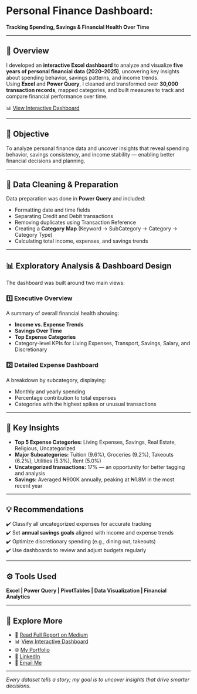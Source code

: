 # Personal Finance Dashboard: 
**Tracking Spending, Savings & Financial Health Over Time**

---

## 📝 Overview  
I developed an **interactive Excel dashboard** to analyze and visualize **five years of personal financial data (2020–2025)**, uncovering key insights about spending behavior, savings patterns, and income trends.  
Using **Excel** and **Power Query**, I cleaned and transformed over **30,000 transaction records**, mapped categories, and built measures to track and compare financial performance over time.

📊 [View Interactive Dashboard](https://1drv.ms/x/c/be9d36ca1f6bb2c6/Ea2zOKyZKyNEmLMlA2QfONIBrE2Xbk1bzIuGHKNGHY17VQ?e=uGAK22) 

---

## 🎯 Objective  
To analyze personal finance data and uncover insights that reveal spending behavior, savings consistency, and income stability — enabling better financial decisions and planning.

---

## 🧹 Data Cleaning & Preparation  
Data preparation was done in **Power Query** and included:  
- Formatting date and time fields  
- Separating Credit and Debit transactions  
- Removing duplicates using Transaction Reference  
- Creating a **Category Map** (Keyword → SubCategory → Category → Category Type)  
- Calculating total income, expenses, and savings trends  

---

## 📊 Exploratory Analysis & Dashboard Design  

The dashboard was built around two main views:  

### 1️⃣ **Executive Overview**  
A summary of overall financial health showing:  
- **Income vs. Expense Trends**  
- **Savings Over Time**  
- **Top Expense Categories**  
- Category-level KPIs for Living Expenses, Transport, Savings, Salary, and Discretionary  

### 2️⃣ **Detailed Expense Dashboard**  
A breakdown by subcategory, displaying:  
- Monthly and yearly spending  
- Percentage contribution to total expenses  
- Categories with the highest spikes or unusual transactions  

---

## 🔎 Key Insights  
- **Top 5 Expense Categories:** Living Expenses, Savings, Real Estate, Religious, Uncategorized  
- **Major Subcategories:** Tuition (9.6%), Groceries (9.2%), Takeouts (6.2%), Utilities (5.3%), Rent (5.0%)  
- **Uncategorized transactions:** 17% — an opportunity for better tagging and analysis  
- **Savings:** Averaged ₦900K annually, peaking at ₦1.8M in the most recent year  

---

## 💡 Recommendations  
✔️ Classify all uncategorized expenses for accurate tracking  
✔️ Set **annual savings goals** aligned with income and expense trends  
✔️ Optimize discretionary spending (e.g., dining out, takeouts)  
✔️ Use dashboards to review and adjust budgets regularly  

---

## ⚙️ Tools Used  
**Excel | Power Query | PivotTables | Data Visualization | Financial Analytics**

---

## 🔗 Explore More  
- 📖 [Read Full Report on Medium]()
- 📊 [View Interactive Dashboard](https://1drv.ms/x/c/be9d36ca1f6bb2c6/Ea2zOKyZKyNEmLMlA2QfONIBrE2Xbk1bzIuGHKNGHY17VQ?e=uGAK22)  
- 🌐 [My Portfolio](https://www.datascienceportfol.io/solomonayubafirst)  
- 💼 [LinkedIn](https://www.linkedin.com/in/solomonayuba/)  
- 📧 [Email Me](mailto:solomonayubafirst@gmail.com)

---

*Every dataset tells a story; my goal is to uncover insights that drive smarter decisions.*
